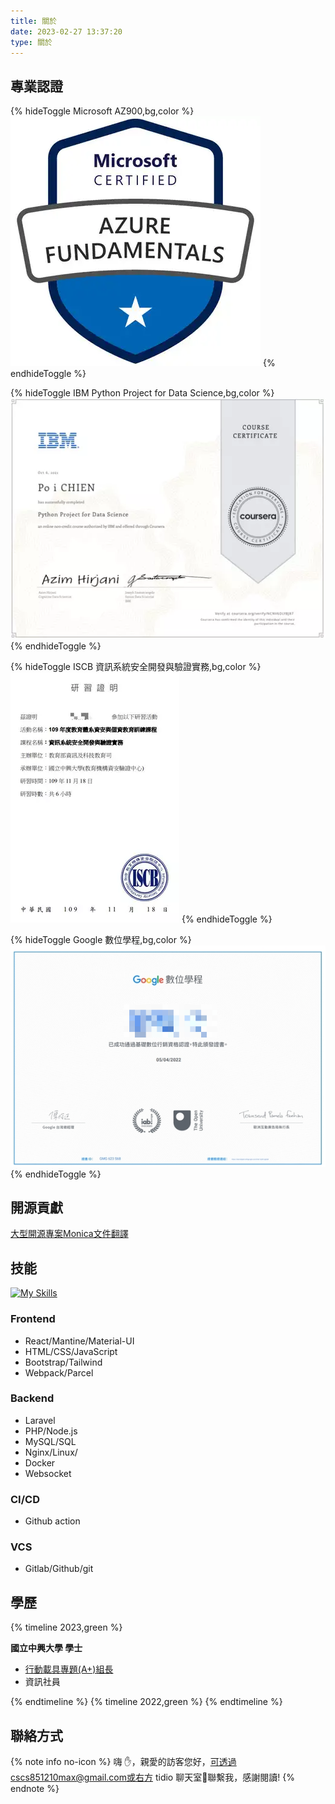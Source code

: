 ```yaml
---
title: 關於
date: 2023-02-27 13:37:20
type: 關於
---
```


## 專業認證

{% hideToggle Microsoft AZ900,bg,color %}
![](/images/about/az900.webp)
{% endhideToggle %}

{% hideToggle IBM Python Project for Data Science,bg,color %}
![](/images/about/python-datascience.webp)
{% endhideToggle %}

{% hideToggle ISCB 資訊系統安全開發與驗證實務,bg,color %}
![](/images/about/security-proof.webp)
{% endhideToggle %}

{% hideToggle Google 數位學程,bg,color %}
![](/images/about/google-marketing.webp)
{% endhideToggle %}


## 開源貢獻
[大型開源專案Monica文件翻譯](https://github.com/chienniman/monica)

## 技能
[![My Skills](https://skillicons.dev/icons?i=react,js,html,sass,jest,php,laravel,nginx,mysql,nodejs,bash,cloudflare,docker,git,github,gitlab)](https://skillicons.dev) 

### Frontend
-  React/Mantine/Material-UI
-  HTML/CSS/JavaScript
-  Bootstrap/Tailwind 
-  Webpack/Parcel

### Backend
- Laravel
- PHP/Node.js
- MySQL/SQL  
- Nginx/Linux/
- Docker
- Websocket

### CI/CD
- Github action

### VCS
- Gitlab/Github/git


## 學歷

{% timeline 2023,green %}
<!-- timeline Jan. -->
**國立中興大學 學士**

 * [行動載具專題(A+)組長](https://drive.google.com/file/d/1H_IDs9rDJIeoyt_d_YVdAo8WjtIRS_T2/view?usp=sharing)
 * 資訊社員
<!-- endtimeline -->
{% endtimeline %}
{% timeline 2022,green %}
{% endtimeline %}

## 聯絡方式

{% note info no-icon %}
嗨 ✋，親愛的訪客您好，可透過cscs851210max@gmail.com或右方 tidio 聊天室🧐聯繫我，感謝閱讀!
{% endnote %}


